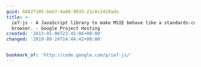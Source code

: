 ```yaml
---
guid: 8882f105-beb7-4a08-9035-21c8c3419ada
title: >-
  ie7-js - A JavaScript library to make MSIE behave like a standards-compliant
  browser. - Google Project Hosting
created: '2013-01-06T23:45:06+00:00'
changed: '2019-09-24T14:44:42+00:00'


bookmark_of: 'http://code.google.com/p/ie7-js/'
---
```




